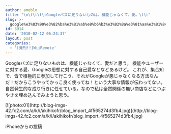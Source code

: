 ```yaml
---
author: ameblo
title: "\n\t\t\t\tGoogleバズに足りないものは、機能じゃなくて、愛。\t\t"
slug: >-
  google%e3%83%90%e3%82%ba%e3%81%ab%e8%b6%b3%e3%82%8a%e3%81%aa%e3%81%84%e3%82%82%e3%81%ae%e3%81%af%e3%80%81%e6%a9%9f%e8%83%bd%e3%81%98%e3%82%83%e3%81%aa%e3%81%8f%e3%81%a6%e3%80%81%e6%84%9b%e3%80%82
id: 3914
date: '2010-02-12 06:24:37'
layout: post
categories:
  - '[発刊!!]WiiRemote'
---
```


Googleバズに足りないものは、機能じゃなくて、愛だと思う。 機能やユーザーに対する愛、Googleの思想に対する自己愛などなどあるけど。 これが、集合知で、皆で積極的に参加して行こう、それがGoogleが悪じゃなくなる方法なんだ！だからこうやってかっこ良く使ってね！という大事な情報が伝わってない。 自然発生的な成り行きに任せている。なので私は全然関係の無い商店などにつぶやきを埋め込んでみようと思う。

<div align="left">[![photo:01](http://blog-imgs-42.fc2.com/a/k/i/akihikofr/blog_import_4f565274d3fb4.jpg)](http://blog-imgs-42.fc2.com/a/k/i/akihikofr/blog_import_4f565274d3fb4.jpg)</div>

iPhoneからの投稿